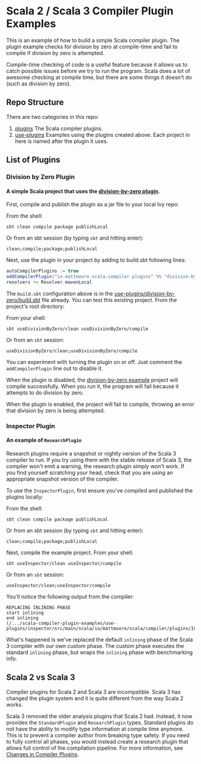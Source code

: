 # Scala 2 / Scala 3 Compiler Plugin Examples

This is an example of how to build a simple Scala compiler plugin. The plugin example checks for division by zero at compile-time and fail to compile if division by zero is attempted.

Compile-time checking of code is a useful feature because it allows us to catch possible issues before we try to run the program. Scala does a lot of awesome checking at compile time, but there are some things it doesn't do (such as division by zero).

## Repo Structure

There are two categories in this repo:

1. [plugins](plugins) The Scala compiler plugins.
2. [use-plugins](use-plugins) Examples using the plugins created above. Each project in here is named after the plugin it uses.

## List of Plugins

### Division by Zero Plugin

#### A simple Scala project that uses the [division-by-zero plugin](plugins/division-by-zero).

First, compile and publish the plugin as a jar file to your local Ivy repo:

From the shell:

```shell
sbt clean compile package publishLocal
```
Or from an sbt session (by typing `sbt` and hitting enter):

```shell
clean;compile;package;publishLocal
```

Next, use the plugin in your project by adding to build.sbt following lines:

```scala
autoCompilerPlugins := true
addCompilerPlugin("io.mattmoore.scala.compiler.plugins" %% "division-by-zero" % "0.0.1-SNAPSHOT")
resolvers += Resolver.mavenLocal
```

The `build.sbt` configuration above is in the [use-plugins/division-by-zero/build.sbt](use-plugins/division-by-zero/build.sbt) file already. You can test this existing project. From the project's root directory:

From your shell:

```shell
sbt useDivisionByZero/clean useDivisionByZero/compile
```

Or from an `sbt` session:

```shell
useDivisionByZero/clean;useDivisionByZero/compile
```

You can experiment with turning the plugin on or off. Just comment the `addCompilerPlugin` line out to disable it.

When the plugin is disabled, the [division-by-zero example](use-plugins/division-by-zero) project will compile successfully. When you run it, the program will fail because it attempts to do division by zero.

When the plugin is enabled, the project will fail to compile, throwing an error that division by zero is being attempted.

### Inspector Plugin

#### An example of `ResearchPlugin`

Research plugins require a snapshot or nightly version of the Scala 3 compiler to run. If you try using them with the stable release of Scala 3, the compiler won't emit a warning, the research plugin simply won't work. If you find yourself scratching your head, check that you are using an appropriate snapshot version of the compiler.

To use the `InspectorPlugin`, first ensure you've compiled and published the plugins locally:

From the shell:

```shell
sbt clean compile package publishLocal
```
Or from an sbt session (by typing `sbt` and hitting enter):

```shell
clean;compile;package;publishLocal
```

Next, compile the example project. From your shell:

```shell
sbt useInspector/clean useInspector/compile
```

Or from an `sbt` session:

```shell
useInspector/clean;useInspector/compile
```

You'll notice the following output from the compiler:

```shell
REPLACING INLINING PHASE
start inlining
end inlining
(/.../scala-compiler-plugin-examples/use-plugins/inspector/src/main/scala/io/mattmoore/scala/compiler/plugins/Inspector.scala,0)
```

What's happened is we've replaced the default `inlining` phase of the Scala 3 compiler with our own custom phase. The custom phase executes the standard `inlining` phase, but wraps the `inlining` phase with benchmarking info.

## Scala 2 vs Scala 3

Compiler plugins for Scala 2 and Scala 3 are incompatible. Scala 3 has changed the plugin system and it is quite different from the way Scala 2 works.

Scala 3 removed the older analysis plugins that Scala 2 had. Instead, it now provides the `StandardPlugin` and `ResearchPlugin` types. Standard plugins do not have the ability to modify type information at compile time anymore. This is to prevent a compiler author from breaking type safety. If you need to fully control all phases, you would instead create a research plugin that allows full control of the compilation pipeline. For more information, see [Changes in Compiler Plugins](https://dotty.epfl.ch/docs/reference/changed-features/compiler-plugins.html).
